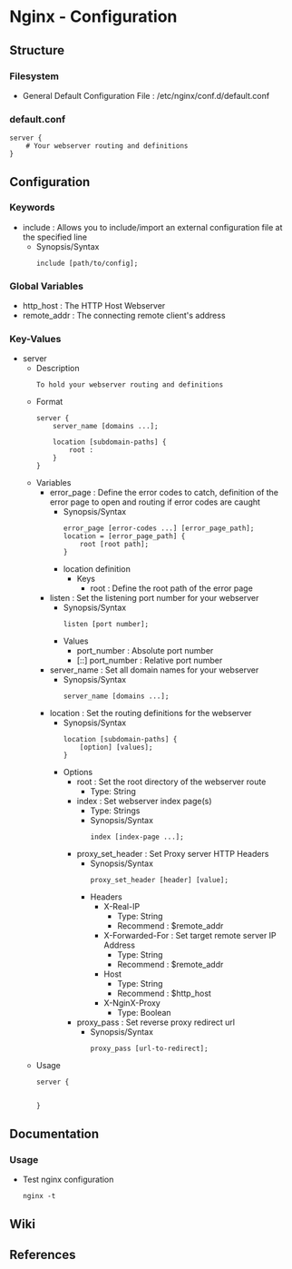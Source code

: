 # Nginx - Configuration

## Structure
### Filesystem
+ General Default Configuration File : /etc/nginx/conf.d/default.conf

### default.conf
```
server {
    # Your webserver routing and definitions
}
```

## Configuration
### Keywords
+ include : Allows you to include/import an external configuration file at the specified line
    - Synopsis/Syntax
        ```
        include [path/to/config];
        ```

### Global Variables
+ http_host : The HTTP Host Webserver
+ remote_addr : The connecting remote client's address

### Key-Values
- server
    - Description
        ```
        To hold your webserver routing and definitions
        ```
    - Format
        ```
        server {
            server_name [domains ...];

            location [subdomain-paths] {
                root : 
            }
        }
        ```
    - Variables
        - error_page : Define the error codes to catch, definition of the error page to open and routing if error codes are caught
            - Synopsis/Syntax
                ```
                error_page [error-codes ...] [error_page_path];
                location = [error_page_path] {
                    root [root path];
                }
                ```
            - location definition
                - Keys
                    + root : Define the root path of the error page
        - listen : Set the listening port number for your webserver
            - Synopsis/Syntax
                ```
                listen [port number];
                ```
            - Values
                + port_number : Absolute port number
                + [::] port_number : Relative port number
        - server_name : Set all domain names for your webserver
            - Synopsis/Syntax
                ``` 
                server_name [domains ...];
                ```
        - location : Set the routing definitions for the webserver
            - Synopsis/Syntax
                ```
                location [subdomain-paths] {
                    [option] [values];
                }
                ```
            - Options
                - root : Set the root directory of the webserver route
                    + Type: String
                - index : Set webserver index page(s)
                    + Type: Strings
                    - Synopsis/Syntax
                        ```
                        index [index-page ...];
                        ```
                - proxy_set_header : Set Proxy server HTTP Headers
                    - Synopsis/Syntax
                        ```
                        proxy_set_header [header] [value];
                        ```
                    - Headers
                        - X-Real-IP 
                            + Type: String
                            + Recommend : $remote_addr
                        - X-Forwarded-For : Set target remote server IP Address
                            + Type: String
                            + Recommend : $remote_addr
                        - Host
                            + Type: String
                            + Recommend : $http_host
                        - X-NginX-Proxy
                            + Type: Boolean
                - proxy_pass : Set reverse proxy redirect url
                    - Synopsis/Syntax
                        ```
                        proxy_pass [url-to-redirect];
                        ```
    - Usage
        ```
        server {
            

        }
        ```

## Documentation
### Usage
- Test nginx configuration
    ```console
    nginx -t
    ```

## Wiki

## References

